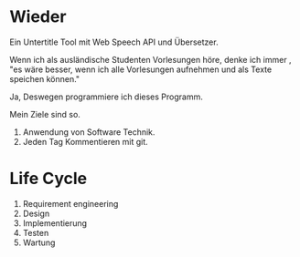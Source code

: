 # Wieder
Ein Untertitle Tool mit Web Speech API und Übersetzer.

Wenn ich als ausländische Studenten Vorlesungen höre, denke ich immer , "es wäre besser, wenn ich alle Vorlesungen aufnehmen und als Texte speichen können."

Ja, Deswegen programmiere ich dieses Programm.

Mein Ziele sind so.

1. Anwendung von Software Technik.
2. Jeden Tag Kommentieren mit git.

# Life Cycle

1. Requirement engineering
2. Design
3. Implementierung
4. Testen
5. Wartung
